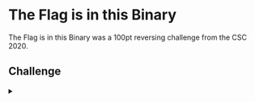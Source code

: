<H1>The Flag is in this Binary</H1>
<p></p>
The Flag is in this Binary was a 100pt reversing challenge from the CSC 2020.
<p></p>
<H2>Challenge</H2>
<details>
    <summary></summary>
<p></p>
There is a flag in this binary somewhere, the assembly dump looks really weird though.
<p></p>
Challenge File: <a href="https://drive.google.com/file/d/1tFgV1sAgCyQscwwFduDh04aRVAINIZTA/view?usp=sharing" rel="nofollow">Google Drive</a>
<p></p>
<details>
    <summary>Walkthrough</summary>
<p></p>

</details>
</details>